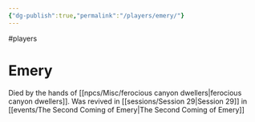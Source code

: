 ```yaml
---
{"dg-publish":true,"permalink":"/players/emery/"}
---
```


#players
# Emery

Died by the hands of [[npcs/Misc/ferocious canyon dwellers\|ferocious canyon dwellers]].
Was revived in [[sessions/Session 29\|Session 29]] in [[events/The Second Coming of Emery\|The Second Coming of Emery]]